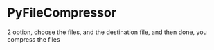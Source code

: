 # PyFileCompressor
2 option, choose the files, and the destination file, and then done, you compress the files
